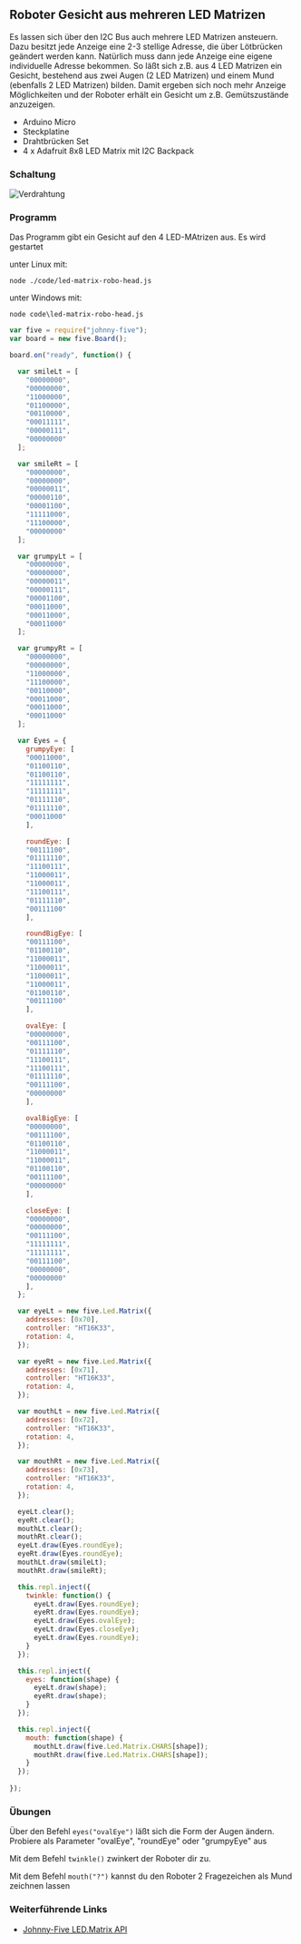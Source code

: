 
## Roboter Gesicht aus mehreren LED Matrizen

Es lassen sich über den I2C Bus auch mehrere LED Matrizen ansteuern. Dazu besitzt jede Anzeige eine 2-3 stellige Adresse, die über Lötbrücken geändert werden kann. Natürlich muss dann jede Anzeige eine eigene individuelle Adresse bekommen. So läßt sich z.B. aus 4 LED Matrizen ein Gesicht, bestehend aus zwei Augen (2 LED Matrizen) und einem Mund (ebenfalls 2 LED Matrizen) bilden. Damit ergeben sich noch mehr Anzeige Möglichkeiten und der Roboter erhält ein Gesicht um z.B. Gemütszustände anzuzeigen.

* Arduino Micro
* Steckplatine
* Drahtbrücken Set
* 4 x Adafruit 8x8 LED Matrix mit I2C Backpack

### Schaltung

![Verdrahtung](../../images/circ/4xLED-Matrix_Steckplatine.png "Verdrahtung")

### Programm

Das Programm gibt ein Gesicht auf den 4 LED-MAtrizen aus. Es wird gestartet

unter Linux mit: 

```
node ./code/led-matrix-robo-head.js
```

unter Windows mit:

```
node code\led-matrix-robo-head.js
```

```javascript
var five = require("johnny-five");
var board = new five.Board(); 

board.on("ready", function() {

  var smileLt = [
    "00000000",
    "00000000",
    "11000000",
    "01100000",
    "00110000",
    "00011111",
    "00000111",
    "00000000"
  ];

  var smileRt = [
    "00000000",
    "00000000",
    "00000011",
    "00000110",
    "00001100",
    "11111000",
    "11100000",
    "00000000"
  ];

  var grumpyLt = [
    "00000000",
    "00000000",
    "00000011",
    "00000111",
    "00001100",
    "00011000",
    "00011000",
    "00011000"
  ];

  var grumpyRt = [
    "00000000",
    "00000000",
    "11000000",
    "11100000",
    "00110000",
    "00011000",
    "00011000",
    "00011000"
  ];

  var Eyes = {
    grumpyEye: [
    "00011000",
    "01100110",
    "01100110",
    "11111111",
    "11111111",
    "01111110",
    "01111110",
    "00011000"
    ],

    roundEye: [
    "00111100",
    "01111110",
    "11100111",
    "11000011",
    "11000011",
    "11100111",
    "01111110",
    "00111100"
    ],

    roundBigEye: [
    "00111100",
    "01100110",
    "11000011",
    "11000011",
    "11000011",
    "11000011",
    "01100110",
    "00111100"
    ],

    ovalEye: [
    "00000000",
    "00111100",
    "01111110",
    "11100111",
    "11100111",
    "01111110",
    "00111100",
    "00000000"
    ],

    ovalBigEye: [
    "00000000",
    "00111100",
    "01100110",
    "11000011",
    "11000011",
    "01100110",
    "00111100",
    "00000000"
    ],

    closeEye: [
    "00000000",
    "00000000",
    "00111100",
    "11111111",
    "11111111",
    "00111100",
    "00000000",
    "00000000"
    ],
  };

  var eyeLt = new five.Led.Matrix({
    addresses: [0x70],
    controller: "HT16K33",
    rotation: 4,
  });

  var eyeRt = new five.Led.Matrix({
    addresses: [0x71],
    controller: "HT16K33",
    rotation: 4,
  });

  var mouthLt = new five.Led.Matrix({
    addresses: [0x72],
    controller: "HT16K33",
    rotation: 4,
  });

  var mouthRt = new five.Led.Matrix({
    addresses: [0x73],
    controller: "HT16K33",
    rotation: 4,
  });

  eyeLt.clear();
  eyeRt.clear();
  mouthLt.clear();
  mouthRt.clear();
  eyeLt.draw(Eyes.roundEye);
  eyeRt.draw(Eyes.roundEye);
  mouthLt.draw(smileLt);
  mouthRt.draw(smileRt);

  this.repl.inject({
    twinkle: function() {
      eyeLt.draw(Eyes.roundEye);
      eyeRt.draw(Eyes.roundEye);
      eyeLt.draw(Eyes.ovalEye);
      eyeLt.draw(Eyes.closeEye);
      eyeLt.draw(Eyes.roundEye);
    }
  });

  this.repl.inject({
    eyes: function(shape) {
      eyeLt.draw(shape);
      eyeRt.draw(shape);
    }
  });

  this.repl.inject({
    mouth: function(shape) {
      mouthLt.draw(five.Led.Matrix.CHARS[shape]);
      mouthRt.draw(five.Led.Matrix.CHARS[shape]);
    }
  });
  
});
```

### Übungen

Über den Befehl ```eyes("ovalEye")``` läßt sich die Form der Augen ändern. Probiere als Parameter "ovalEye", "roundEye" oder "grumpyEye" aus

Mit dem Befehl ```twinkle()``` zwinkert der Roboter dir zu.

Mit dem Befehl ```mouth("?")``` kannst du den Roboter 2 Fragezeichen als Mund zeichnen lassen

### Weiterführende Links

* [Johnny-Five LED.Matrix API](http://johnny-five.io/api/led.matrix/)
